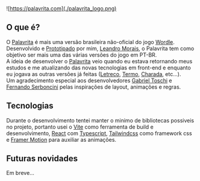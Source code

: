 <br />

![https://palavrita.com](./palavrita_logo.png)

## O que é?

O [Palavrita](https://palavrita.com) é mais uma versão brasileira não-oficial do jogo [Wordle](https://www.nytimes.com/games/wordle/index.html).
Desenvolvido e [Prototipado](https://www.figma.com/file/B2QrUiYlUUmjTBd4WPvjDH/Palavrita?type=design&node-id=0%3A1&mode=design&t=axjNmqV2QulB1Yom-1) por mim, [Leandro Morais](https://github.com/lercokit), o Palavrita tem como objetivo ser mais uma das várias versões do jogo em PT-BR.\
A ideia de desenvolver o [Palavrita](https://palavrita.com) veio quando eu estava retornando meus estudos e me atualizando das novas tecnologias em front-end e enquanto eu jogava as outras versões já feitas ([Letreco](https://www.gabtoschi.com/letreco/), [Termo](https://term.ooo/), [Charada](https://charada.vercel.app/), etc...).\
Um agradecimento especial aos desenvolvedores [Gabriel Toschi](https://gabtoschi.com/) e [Fernando Serboncini](https://fserb.com/) pelas inspirações de layout, animações e regras.

## Tecnologias

Durante o desenvolvimento tentei manter o minimo de bibliotecas possiveis no projeto, portanto usei o [Vite](https://vitejs.dev/) como ferramenta de build e desenvolvimento, [React](https://react.dev/) com [Typescript](https://www.typescriptlang.org/), [Tailwindcss](https://tailwindcss.com/) como framework css e [Framer Motion](https://www.framer.com/motion/) para auxiliar as animações.

## Futuras novidades

Em breve...
